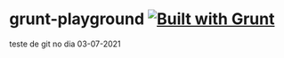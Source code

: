 grunt-playground [![Built with Grunt](https://cdn.gruntjs.com/builtwith.png)](http://gruntjs.com/)
================

teste de git no dia 03-07-2021